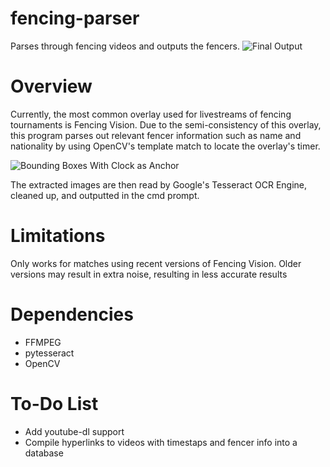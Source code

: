 # fencing-parser
Parses through fencing videos and outputs the fencers.
![Final Output](https://raw.githubusercontent.com/ravenseattuna/fencing-parser/master/Stills/output.png)

# Overview
Currently, the most common overlay used for livestreams of fencing tournaments is Fencing Vision. Due to the semi-consistency of this overlay, this program parses out relevant fencer information such as name and nationality by using OpenCV's template match to locate the overlay's timer.

![Bounding Boxes With Clock as Anchor](https://raw.githubusercontent.com/ravenseattuna/fencing-parser/master/Stills/video_test.jpg)

The extracted images are then read by Google's Tesseract OCR Engine, cleaned up, and outputted in the cmd prompt.

# Limitations
Only works for matches using recent versions of Fencing Vision. Older versions may result in extra noise, resulting in less accurate results

# Dependencies
* FFMPEG
* pytesseract
* OpenCV

# To-Do List
* Add youtube-dl support
* Compile hyperlinks to videos with timestaps and fencer info into a database
